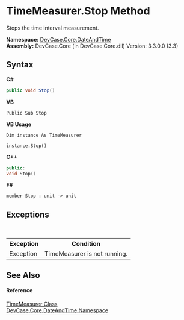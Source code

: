 # TimeMeasurer.Stop Method 
 

Stops the time interval measurement.

**Namespace:**&nbsp;<a href="N_DevCase_Core_DateAndTime">DevCase.Core.DateAndTime</a><br />**Assembly:**&nbsp;DevCase.Core (in DevCase.Core.dll) Version: 3.3.0.0 (3.3)

## Syntax

**C#**<br />
``` C#
public void Stop()
```

**VB**<br />
``` VB
Public Sub Stop
```

**VB Usage**<br />
``` VB Usage
Dim instance As TimeMeasurer

instance.Stop()
```

**C++**<br />
``` C++
public:
void Stop()
```

**F#**<br />
``` F#
member Stop : unit -> unit 

```


## Exceptions
&nbsp;<table><tr><th>Exception</th><th>Condition</th></tr><tr><td>Exception</td><td>TimeMeasurer is not running.</td></tr></table>

## See Also


#### Reference
<a href="T_DevCase_Core_DateAndTime_TimeMeasurer">TimeMeasurer Class</a><br /><a href="N_DevCase_Core_DateAndTime">DevCase.Core.DateAndTime Namespace</a><br />